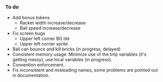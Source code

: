 ### To do
* Add bonus tokens
    * Racket width increase/decrease
    * Ball speed increase/decrease
* Fix screen bugs
    * Upper left corner BG tile
    * Upper left corner sprite
* Ball can bounce and kill bricks (in progress, delayed)
* Consistent memory usage: Minimize use of the tmp variables (it's getting messy), use local variables (in progress).
* Convention enforcement.
* Fix inconsistent and misleading names, some problems are pointed out in documentation.
